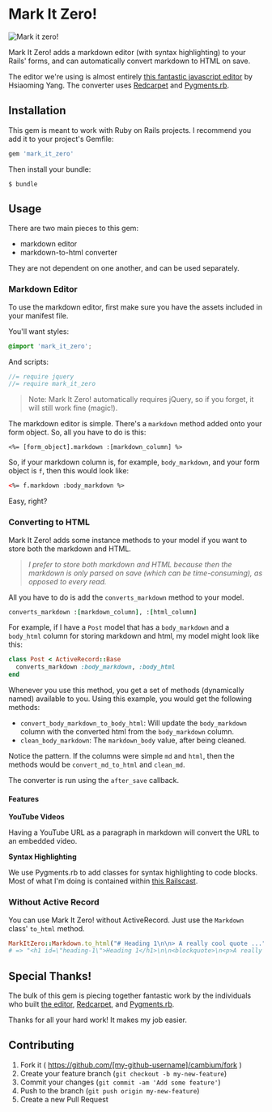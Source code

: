 Mark It Zero!
==========

![Mark it zero!](http://i296.photobucket.com/albums/mm163/pacersfan33/biglebowski-markitzero-1.jpg)

Mark It Zero! adds a markdown editor (with syntax highlighting) to your Rails'
forms, and can automatically convert markdown to HTML on save.

The editor we're using is almost entirely [this fantastic javascript
editor](https://github.com/lepture/editor) by Hsiaoming Yang. The converter
uses [Redcarpet](https://github.com/vmg/redcarpet) and
[Pygments.rb](https://github.com/tmm1/pygments.rb).

Installation
----------

This gem is meant to work with Ruby on Rails projects. I recommend you add it
to your project's Gemfile:

```ruby
gem 'mark_it_zero'
```

Then install your bundle:

```text
$ bundle
```

Usage
----------

There are two main pieces to this gem:

* markdown editor
* markdown-to-html converter

They are not dependent on one another, and can be used separately.

### Markdown Editor

To use the markdown editor, first make sure you have the assets included in
your manifest file.

You'll want styles:

```scss
@import 'mark_it_zero';
```

And scripts:

```js
//= require jquery
//= require mark_it_zero
```

> Note: Mark It Zero! automatically requires jQuery, so if you forget, it
> will still work fine (magic!).

The markdown editor is simple. There's a `markdown` method added onto your form
object. So, all you have to do is this:

```text
<%= [form_object].markdown :[markdown_column] %>
```

So, if your markdown column is, for example, `body_markdown`, and your form
object is `f`, then this would look like:

```html
<%= f.markdown :body_markdown %>
```

Easy, right?

### Converting to HTML

Mark It Zero! adds some instance methods to your model if you want to store
both the markdown and HTML.

> *I prefer to store both markdown and HTML because then the markdown is only
> parsed on save (which can be time-consuming), as opposed to every read.*

All you have to do is add the `converts_markdown` method to your model.

```ruby
converts_markdown :[markdown_column], :[html_column]
```

For example, if I have a `Post` model that has a `body_markdown` and a
`body_html` column for storing markdown and html, my model might look like
this:

```ruby
class Post < ActiveRecord::Base
  converts_markdown :body_markdown, :body_html
end
```

Whenever you use this method, you get a set of methods (dynamically named)
available to you. Using this example, you would get the following methods:

* `convert_body_markdown_to_body_html`: Will update the `body_markdown` column
  with the converted html from the `body_markdown` column.
* `clean_body_markdown`: The `markdown_body` value, after being cleaned.

Notice the pattern. If the columns were simple `md` and `html`, then the
methods would be `convert_md_to_html` and `clean_md`.

The converter is run using the `after_save` callback.

#### Features

**YouTube Videos**

Having a YouTube URL as a paragraph in markdown will convert the URL to an
embedded video.

**Syntax Highlighting**

We use Pygments.rb to add classes for syntax highlighting to code blocks. Most
of what I'm doing is contained within [this
Railscast](http://railscasts.com/episodes/207-syntax-highlighting-revised).

### Without Active Record

You can use Mark It Zero! without ActiveRecord. Just use the `Markdown` class'
`to_html` method.

```ruby
MarkItZero::Markdown.to_html("# Heading 1\n\n> A really cool quote ...")
# => "<h1 id=\"heading-1\">Heading 1</h1>\n\n<blockquote>\n<p>A really cool quote ...</p>\n</blockquote>\n"
```

Special Thanks!
----------

The bulk of this gem is piecing together fantastic work by the individuals who
built [the editor](https://github.com/lepture/editor),
[Redcarpet](https://github.com/vmg/redcarpet), and
[Pygments.rb](https://github.com/tmm1/pygments.rb).

Thanks for all your hard work! It makes my job easier.

Contributing
----------

1. Fork it ( https://github.com/[my-github-username]/cambium/fork )
2. Create your feature branch (`git checkout -b my-new-feature`)
3. Commit your changes (`git commit -am 'Add some feature'`)
4. Push to the branch (`git push origin my-new-feature`)
5. Create a new Pull Request
